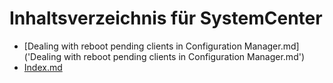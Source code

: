 # Inhaltsverzeichnis für SystemCenter

* [Dealing with reboot pending clients in Configuration Manager.md]('Dealing with reboot pending clients in Configuration Manager.md')
* [Index.md]('Index.md')

